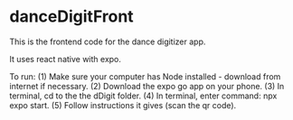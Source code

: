 # danceDigitFront
This is the frontend code for the dance digitizer app.

It uses react native with expo.

To run:
(1) Make sure your computer has Node installed - download from internet if necessary.
(2) Download the expo go app on your phone.
(3) In terminal, cd to the the dDigit folder.
(4) In terminal, enter command: npx expo start.
(5) Follow instructions it gives (scan the qr code).
